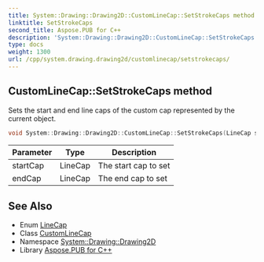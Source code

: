 ```yaml
---
title: System::Drawing::Drawing2D::CustomLineCap::SetStrokeCaps method
linktitle: SetStrokeCaps
second_title: Aspose.PUB for C++
description: 'System::Drawing::Drawing2D::CustomLineCap::SetStrokeCaps method. Sets the start and end line caps of the custom cap represented by the current object in C++.'
type: docs
weight: 1300
url: /cpp/system.drawing.drawing2d/customlinecap/setstrokecaps/
---
```

## CustomLineCap::SetStrokeCaps method


Sets the start and end line caps of the custom cap represented by the current object.

```cpp
void System::Drawing::Drawing2D::CustomLineCap::SetStrokeCaps(LineCap startCap, LineCap endCap)
```


| Parameter | Type | Description |
| --- | --- | --- |
| startCap | LineCap | The start cap to set |
| endCap | LineCap | The end cap to set |

## See Also

* Enum [LineCap](../../linecap/)
* Class [CustomLineCap](../)
* Namespace [System::Drawing::Drawing2D](../../)
* Library [Aspose.PUB for C++](../../../)
